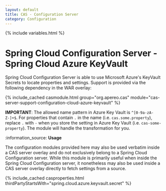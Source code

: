 ```yaml
---
layout: default
title: CAS - Configuration Server
category: Configuration
---
```


{% include variables.html %}

# Spring Cloud Configuration Server - Spring Cloud Azure KeyVault

Spring Cloud Configuration Server is able to use Microsoft Azure's KeyVault Secrets to locate
properties and settings. Support is provided via the following dependency in the WAR overlay:

{% include_cached casmodule.html group="org.apereo.cas" module="cas-server-support-configuration-cloud-azure-keyvault" %}

**IMPORTANT**: The allowed name pattern in Azure Key Vault is `^[0-9a-zA-Z-]+$`. For properties that contain `.` in the name (i.e. `cas.some.property`), replace `.` with `-` when you store the setting in Azure Key Vault (i.e. `cas-some-property`).
The module will handle the transformation for you.

<div class="alert alert-info mt-3">:information_source: <strong>Usage</strong><p>The configuration modules provided here may also 
be used verbatim inside a CAS server overlay and do not exclusively belong to a Spring Cloud Configuration server. 
While this module is primarily useful when inside the Spring Cloud Configuration server, it nonetheless may also be used 
inside a CAS server overlay directly to fetch settings from a source.</p></div>

{% include_cached casproperties.html thirdPartyStartsWith="spring.cloud.azure.keyvault.secret" %}
